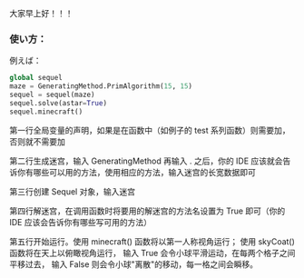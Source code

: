大家早上好！！！

### 使い方：

例えば：

```python
global sequel
maze = GeneratingMethod.PrimAlgorithm(15, 15)
sequel = sequel(maze)
sequel.solve(astar=True)
sequel.minecraft()
```

第一行全局变量的声明，如果是在函数中（如例子的 test 系列函数）则需要加，否则就不需要加

第二行生成迷宫，输入 GeneratingMethod 再输入 . 之后，你的 IDE 应该就会告诉你有哪些可以用的方法，使用相应的方法，输入迷宫的长宽数据即可

第三行创建 Sequel 对象，输入迷宫

第四行解迷宫，在调用函数时将要用的解迷宫的方法名设置为 True 即可（你的 IDE 应该会告诉你有哪些写可用的方法）

第五行开始运行。使用 minecraft() 函数将以第一人称视角运行；
使用 skyCoat() 函数将在天上以俯瞰视角运行，
输入 True 会令小球平滑运动，在每两个格子之间平移过去，
输入 False 则会令小球"离散"的移动，每一格之间会瞬移。



